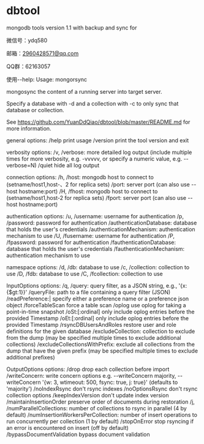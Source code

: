 # dbtool
mongodb tools version 1.1 with backup and sync for 

微信号：ydq580

邮箱：2960428571@qq.com

QQ群：62163057


使用--help:
Usage:
  mongorsync <options>

mongosync the content of a running server into target server.

Specify a database with -d and a collection with -c to only sync that database or collection.

See https://github.com/YuanDdQiao/dbtool/blob/master/README.md for more information.

general options:
      /help                                                 print usage
      /version                                              print the tool version and exit

verbosity options:
  /v, /verbose:<level>                                      more detailed log output (include multiple times for more verbosity, e.g. -vvvvv, or specify a numeric value, e.g. --verbose=N)
      /quiet                                                hide all log output

connection options:
  /h, /host:<hostname>                                      mongodb host to connect to (setname/host1,host-、2 for replica sets)
      /port:<port>                                          server port (can also use --host hostname:port)
  /H, /fhost:<hostname>                                     mongodb host to connect to (setname/host1,host-2 for replica sets)
      /fport:<port>                                         server port (can also use --host hostname:port)

authentication options:
  /u, /username:<username>                                  username for authentication
  /p, /password:<password>                                  password for authentication
      /authenticationDatabase:<database-name>               database that holds the user's credentials
      /authenticationMechanism:<mechanism>                  authentication mechanism to use
  /U, /fusername:<username>                                 username for authentication
  /P, /fpassword:<password>                                 password for authentication
      /fauthenticationDatabase:<database-name>              database that holds the user's credentials
      /fauthenticationMechanism:<mechanism>                 authentication mechanism to use

namespace options:
  /d, /db:<database-name>                                   database to use
  /c, /collection:<collection-name>                         collection to use
  /D, /fdb:<database-name>                                  database to use
  /C, /fcollection:<collection-name>                        collection to use

InputOptions options:
  /q, /query:                                               query filter, as a JSON string, e.g., '{x:{$gt:1}}'
      /queryFile:                                           path to a file containing a query filter (JSON)
      /readPreference:<string>|<json>                       specify either a preference name or a preference json object
      /forceTableScan                                       force a table scan
      /oplog                                                use oplog for taking a point-in-time snapshot
      /oSt:<seconds>[:ordinal]                              only include oplog entries before the provided Timestamp
      /oEt:<seconds>[:ordinal]                              only include oplog entries before the provided Timestamp
      /rsyncDBUsersAndRoles                                 restore user and role definitions for the given database
      /excludeCollection:<collection-name>                  collection to exclude from the dump (may be specified multiple times to exclude additional collections)
      /excludeCollectionsWithPrefix:<collection-prefix>     exclude all collections from the dump that have the given prefix (may be specified multiple times to exclude additional prefixes)

OutputOptions options:
      /drop                                                 drop each collection before import
      /writeConcern:<write-concern>                         write concern options e.g. --writeConcern majority, --writeConcern '{w: 3, wtimeout: 500, fsync: true, j: true}' (defaults to 'majority')
      /noIndexRsync                                         don't rsync indexes
      /noOptionsRsync                                       don't rsync collection options
      /keepIndexVersion                                     don't update index version
      /maintainInsertionOrder                               preserve order of documents during restoration
  /j, /numParallelCollections:                              number of collections to rsync in parallel (4 by default)
      /numInsertionWorkersPerCollection:                    number of insert operations to run concurrently per collection (1 by default)
      /stopOnError                                          stop rsyncing if an error is encountered on insert (off by default)
      /bypassDocumentValidation                             bypass document validation
